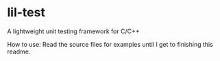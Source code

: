 # lil-test

A lightweight unit testing framework for C/C++

How to use: Read the source files for examples until I get to finishing this readme.
